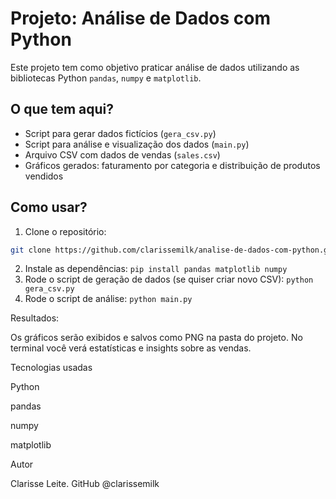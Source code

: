 # Projeto: Análise de Dados com Python

Este projeto tem como objetivo praticar análise de dados utilizando as bibliotecas Python `pandas`, `numpy` e `matplotlib`.

## O que tem aqui?

- Script para gerar dados fictícios (`gera_csv.py`)
- Script para análise e visualização dos dados (`main.py`)
- Arquivo CSV com dados de vendas (`sales.csv`)
- Gráficos gerados: faturamento por categoria e distribuição de produtos vendidos

## Como usar?

1. Clone o repositório:

```bash
git clone https://github.com/clarissemilk/analise-de-dados-com-python.git
```

2. Instale as dependências:
```pip install pandas matplotlib numpy```
3. Rode o script de geração de dados (se quiser criar novo CSV):
   ```python gera_csv.py```
4. Rode o script de análise:
   ```python main.py```

 Resultados:
 
Os gráficos serão exibidos e salvos como PNG na pasta do projeto.
No terminal você verá estatísticas e insights sobre as vendas.

Tecnologias usadas

 Python

 pandas

 numpy

 matplotlib

 Autor

Clarisse Leite.
GitHub @clarissemilk

